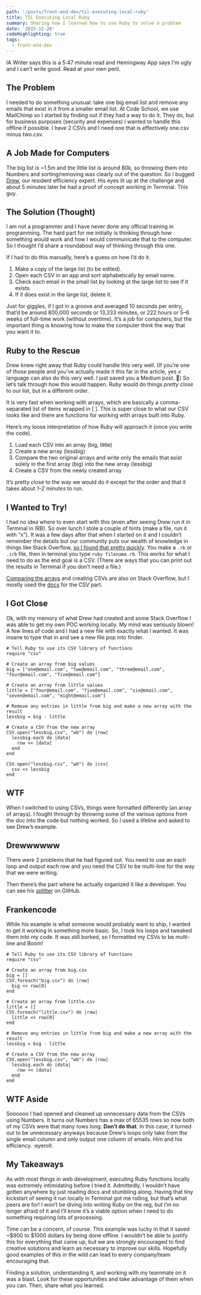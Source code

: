 ```yaml
---
path: '/posts/front-end-dev/til-executing-local-ruby'
title: TIL Executing Local Ruby
summary: Sharing how I learned how to use Ruby to solve a problem 
date: '2015-11-20'
codeHighlighting: true
tags:
  - front-end-dev
---
```


IA Writer says this is a 5:47 minute read and Hemingway App says I'm ugly and I can't write good. Read at your own peril.

## The Problem

I needed to do something unusual: take one big email list and remove any emails that exist in it from a smaller email list. At Code School, we use MailChimp so I started by finding out if they had a way to do it. They do, but for business purposes (security and expenses) I wanted to handle this offline if possible. I have 2 CSVs and I need one that is effectively one.csv minus two.csv.

## A Job Made for Computers

The big list is ~1.5m and the little list is around 80k, so throwing them into Numbers and sorting/removing was clearly out of the question. So I bugged [Drew](http://drewbarontini.com), our resident efficiency expert. His eyes lit up at the challenge and about 5 minutes later he had a proof of concept working in Terminal. This guy.

## The Solution (Thought)

I am not a programmer and I have never done any official training in programming. The hard part for me initially is thinking through how something would work and how I would communicate that to the computer. So I thought I’d share a roundabout way of thinking through this one.

If I had to do this manually, here’s a guess on how I’d do it.

1.  Make a copy of the large list (to be edited).
2.  Open each CSV in an app and sort alphabetically by email name.
3.  Check each email in the small list by looking at the large list to see if it exists.
4.  If it does exist in the large list, delete it.

Just for giggles, if I got in a groove and averaged 10 seconds per entry, that’d be around 800,000 seconds or 13,333 minutes, or 222 hours or 5–6 weeks of full-time work (without overtime). It’s a job for computers, but the important thing is knowing how to make the computer think the way that you want it to.

## Ruby to the Rescue

Drew knew right away that Ruby could handle this very well. (If you’re one of _those_ people and you’ve actually made it this far in the article, yes _x_ language can also do this very well. I just saved you a Medium post. :troll:) So let’s talk through how this would happen. Ruby would do things _pretty close_ to our list, but in a different order.

It is very fast when working with arrays, which are basically a comma-separated list of items wrapped in [ ]. This is super close to what our CSV looks like and there are functions for working with arrays built into Ruby.

Here’s my loose interpretation of how Ruby will approach it (once you write the code).

1.  Load each CSV into an array (big, little)
2.  Create a new array (lessbig)
3.  Compare the two original arrays and write only the emails that exist solely in the first array (big) into the new array (lessbig)
4.  Create a CSV from the newly created array

It’s pretty close to the way we would do it except for the order and that it takes about _1–2 minutes_ to run.

## I Wanted to Try!

I had no idea where to even start with this (even after seeing Drew run it in Terminal in IRB). So over lunch I stole a couple of hints (make a file, run it with “x”). It was a few days after that when I started on it and I couldn’t remember the details but our community puts our wealth of knowledge in things like Stack Overflow, [so I found that pretty quickly](http://stackoverflow.com/questions/8721369/how-to-execute-a-ruby-script-in-terminal). You make a `.rb` or `.irb` file, then in terminal you type `ruby filename.rb`. This works for what I need to do as the end goal is a CSV. (There are ways that you can print out the results in Terminal if you don’t need a file.)

[Comparing the arrays](http://stackoverflow.com/questions/20205023/ruby-find-element-not-in-common-for-two-arrays) and creating CSVs are also on Stack Overflow, but I mostly used the [docs](http://ruby-doc.org/stdlib-1.9.3/libdoc/csv/rdoc/CSV.html#method-i-read) for the CSV part.

## I Got Close

Ok, with my memory of what Drew had created and some Stack Overflow I was able to get my own POC working locally. My mind was seriously blown! A few lines of code and I had a new file with exactly what I wanted. It was insane to type that in and see a new file pop into finder.

    # Tell Ruby to use its CSV library of functions
    require "csv"

    # Create an array from big values
    big = ["one@email.com", "two@email.com", "three@email.com", "four@email.com", "five@email.com"]

    # Create an array from little values
    little = ["four@email.com", "five@email.com", "six@email.com", "seven@email.com", "eight@email.com"]

    # Remove any entries in little from big and make a new array with the result
    lessbig = big - little

    # Create a CSV from the new array
    CSV.open("lessbig.csv", "wb") do |row|
      lessbig.each do |data|
        row << [data]
      end
    end

    CSV.open("lessbig.csv", "wb") do |csv|
      csv << lessbig
    end

## WTF

When I switched to using CSVs, things were formatted differently (an array of arrays). I fought through by throwing some of the various options from the doc into the code but nothing worked. So I used a lifeline and asked to see Drew’s example.

## Drewwwwww

There were 2 problems that he had figured out. You need to use an each loop and output each row and you need the CSV to be multi-line for the way that we were writing.

Then there’s the part where he actually organized it like a developer. You can see his [splitter](https://github.com/drewbarontini/splitter) on GitHub.

## Frankencode

While his example is what someone would probably want to ship, I wanted to get it working in something more basic. So, I took his loops and tweaked them into my code. It was still borked, so I formatted my CSVs to be multi-line and Boom!

    # Tell Ruby to use its CSV library of functions
    require "csv"

    # Create an array from big.csv
    big = []
    CSV.foreach("big.csv") do |row|
      big << row[0]
    end

    # Create an array from little.csv
    little = []
    CSV.foreach("little.csv") do |row|
      little << row[0]
    end

    # Remove any entries in little from big and make a new array with the result
    lessbig = big - little

    # Create a CSV from the new array
    CSV.open("lessbig.csv", "wb") do |row|
      lessbig.each do |data|
        row << [data]
      end
    end

## WTF Aside

Soooooo I had opened and cleaned up unnecessary data from the CSVs using Numbers. It turns out Numbers has a max of 65535 rows so now both of my CSVs were that many rows long. **Don’t do that**. In this case, it turned out to be unnecessary anyways because Drew’s loops only take from the single email column and only output one column of emails. Him and his efficiency. :eyeroll:

## My Takeaways

As with most things in web development, executing Ruby functions locally was extremely intimidating before I tried it. Admittedly, I wouldn’t have gotten anywhere by just reading docs and stumbling along. Having that tiny kickstart of seeing it run locally in Terminal got me rolling, but that’s what peers are for! I won’t be diving into writing Ruby on the reg, but I’m no longer afraid of it and I’ll know it’s a viable option when I need to do something requiring lots of processing.

Time can be a concern, of course. This example was lucky in that it saved ~$900 to $1000 dollars by being done offline. I wouldn’t be able to justify this for everything that came up, but we are strongly encouraged to find creative solutions and learn as necessary to improve our skills. Hopefully good examples of this in the wild can lead to every company/team encouraging that.

Finding a solution, understanding it, and working with my teammate on it was a blast. Look for these opportunities and take advantage of them when you can. Then, share what you learned.
